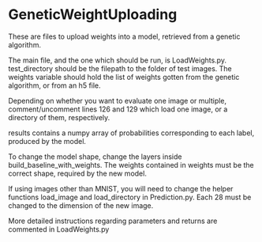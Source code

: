 # GeneticWeightUploading

These are files to upload weights into a model, retrieved from a genetic algorithm.

The main file, and the one which should be run, is LoadWeights.py. test_directory should be the filepath to the folder of test images. The weights variable should hold the list of weights gotten from the genetic algorithm, or from an h5 file.

Depending on whether you want to evaluate one image or multiple, comment/uncomment lines 126 and 129 which load one image, or a directory of them, respectively.

results contains a numpy array of probabilities corresponding to each label, produced by the model.

To change the model shape, change the layers inside build_baseline_with_weights. The weights contained in weights must be the correct shape, required by the new model.

If using images other than MNIST, you will need to change the helper functions load_image and load_directory in Prediction.py. Each 28 must be changed to the dimension of the new image.

More detailed instructions regarding parameters and returns are commented in LoadWeights.py
